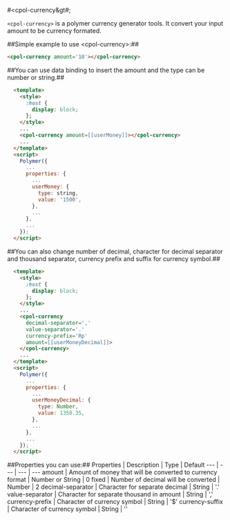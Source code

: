 #&lt;cpol-currency&gt#;

`<cpol-currency>` is a polymer currency generator tools. It convert your input amount to be currency formated.

##Simple example to use &lt;cpol-currency&gt;:##
```html
<cpol-currency amount='10'></cpol-currency>
```

##You can use data binding to insert the amount and the type can be number or string.##
```html
  <template>
    <style>
      :host {
        display: block;
      };
    </style>
    ...
    <cpol-currency amount=[[userMoney]]></cpol-currency>
    ...
  </template>
  <script>
    Polymer({
      ...
      properties: {
      	...
        userMoney: {
          type: string,
          value: '1500',
        },
        ...
      },
      ...
    });
  </script>
```

##You can also change number of decimal, character for decimal separator and thousand separator, currency prefix and suffix for currency symbol.##
```html
  <template>
    <style>
      :host {
        display: block;
      };
    </style>
    ...
    <cpol-currency
      decimal-separator=','
      value-separator='.'
      currency-prefix='Rp'
      amount=[[userMoneyDecimal]]>
    </cpol-currency>
    ...
  </template>
  <script>
    Polymer({
      ...
      properties: {
      	...
        userMoneyDecimal: {
          type: Number,
          value: 1350.35,
        },
        ...
      },
      ...
    });
  </script>
```

##Properties you can use:##
Properties | Description | Type | Default
--- | --- | --- | ---
amount | Amount of money that will be converted to currency format | Number or String | 0
fixed | Number of decimal will be converted | Number | 2
decimal-separator | Character for separate decimal | String | '.'
value-separator | Character for separate thousand in amount | String | ','
currency-prefix | Character of currency symbol | String | '$'
currency-suffix | Character of currency symbol | String | ''
